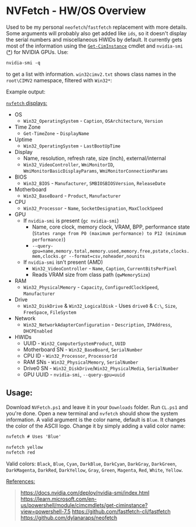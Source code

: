 # NVFetch - HW/OS Overview

Used to be my personal `neofetch`/`fastfetch` replacement with more details. Some arguments will probably also get added like `ids`, so it doesn't display the serial numbers and miscellaneous HWIDs by default. It currently gets most of the information using the [`Get-CimInstance`](https://learn.microsoft.com/en-us/powershell/module/cimcmdlets/get-ciminstance?view=powershell-7.5) cmdlet and `nvidia-smi` ([*](https://discord.com/channels/836870260715028511/1375059420970487838/1375059629255692370)) for NVIDIA GPUs. Use:
```ps
nvidia-smi -q
```
to get a list with information. `win32cimv2.txt` shows class names in the `root\CIMV2` namespace, filtered with `Win32*`:

Example output:


<ins>`nvfetch` displays:</ins>
- OS
  - `Win32_OperatingSystem` - `Caption`, `OSArchitecture`, `Version`
- Time Zone
  - `Get-TimeZone` - `DisplayName`
- Uptime
  - `Win32_OperatingSystem` - `LastBootUpTime`
- Display
  - Name, resolution, refresh rate, size (inch), external/internal
  - `Win32_VideoController`, `WmiMonitorID`, `WmiMonitorBasicDisplayParams`, `WmiMonitorConnectionParams`
- BIOS
  - `Win32_BIOS` - `Manufacturer`, `SMBIOSBIOSVersion`, `ReleaseDate`
- Motherboard
  - `Win32_BaseBoard` - `Product`, `Manufacturer`
- CPU
  - `Win32_Processor` - `Name`, `SocketDesignation`, `MaxClockSpeed`
- GPU
  - If `nvidia-smi` is present (`gc nvidia-smi`)
     - Name, core clock, memory clock, VRAM, BPP, performance state (`States range from P0 (maximum performance) to P12 (minimum performance)`)
     - `--query-gpu=name,memory.total,memory.used,memory.free,pstate,clocks.mem,clocks.gr --format=csv,noheader,nounits`
  - If `nvidia-smi` isn't present (AMD)
     - `Win32_VideoController` - `Name`, `Caption`, `CurrentBitsPerPixel`
     - Reads VRAM size  from class path (`qwMemorySize`)
- RAM
  - `Win32_PhysicalMemory` - `Capacity`, `ConfiguredClockSpeed`, `Manufacturer`
- Drive
  - `Win32_DiskDrive` & `Win32_LogicalDisk` - Uses `drive0` & `C:\`, `Size`, `FreeSpace`, `FileSystem`
- Network
  - `Win32_NetworkAdapterConfiguration` - `Description`, `IPAddress`, `DHCPEnabled`
- HWIDs
  - UUID - `Win32_ComputerSystemProduct`, `UUID`
  - Motherboard SN - `Win32_BaseBoard`, `SerialNumber`
  - CPU ID - `Win32_Processor`, `ProcessorId`
  - RAM SNs - `Win32_PhysicalMemory`, `SerialNumber`
  - Drive0 SN - `Win32_DiskDrive`/`Win32_PhysicalMedia`, `SerialNumber`
  - GPU UUID - `nvidia-smi`, `--query-gpu=uuid`

## Usage:
Download `NVFetch.ps1` and leave it in your `Downloads` folder. Run `CL.ps1` and you're done. Open a new terminal and `nvfetch` should show the system information. A valid argument is the color name, default is `Blue`. It changes the color of the ASCII logo. Change it by simply adding a valid color name:
```ps
nvfetch # Uses 'Blue'

nvfetch yellow
nvfetch red
```
Valid colors: `Black`, `Blue`, `Cyan`, `DarkBlue`, `DarkCyan`, `DarkGray`, `DarkGreen`, `DarkMagenta`, `DarkRed`, `DarkYellow`, `Gray`, `Green`, `Magenta`, `Red`, `White`, `Yellow`.

<ins>References:</ins>
> https://docs.nvidia.com/deploy/nvidia-smi/index.html
> https://learn.microsoft.com/en-us/powershell/module/cimcmdlets/get-ciminstance?view=powershell-7.5
> https://github.com/fastfetch-cli/fastfetch
> https://github.com/dylanaraps/neofetch
